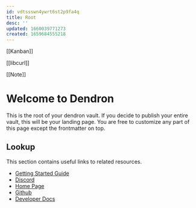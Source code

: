 ```yaml
---
id: vdtssswn4ywrt6st2p9fa4q
title: Root
desc: ''
updated: 1660039771273
created: 1659684555218
---
```


[[Kanban]]

[[libcurl]]

[[Note]]



# Welcome to Dendron

This is the root of your dendron vault. If you decide to publish your entire vault, this will be your landing page. You are free to customize any part of this page except the frontmatter on top.

## Lookup

This section contains useful links to related resources.

- [Getting Started Guide](https://link.dendron.so/6b25)
- [Discord](https://link.dendron.so/6b23)
- [Home Page](https://wiki.dendron.so/)
- [Github](https://link.dendron.so/6b24)
- [Developer Docs](https://docs.dendron.so/)

